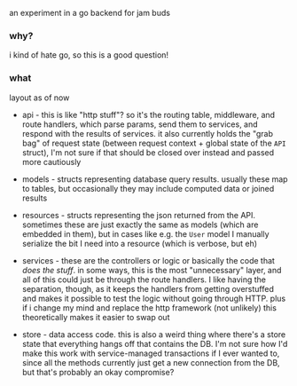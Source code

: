 an experiment in a go backend for jam buds

### why?

i kind of hate go, so this is a good question! 

### what

layout as of now

* api - this is like "http stuff"? so it's the routing table, middleware, and route handlers, which parse params, send them to services, and respond with the results of services. it also currently holds the "grab bag" of request state (between request context + global state of the `API` struct), I'm not sure if that should be closed over instead and passed more cautiously

* models - structs representing database query results. usually these map to tables, but occasionally they may include computed data or joined results

* resources - structs representing the json returned from the API. sometimes these are just exactly the same as models (which are embedded in them), but in cases like e.g. the `User` model I manually serialize the bit I need into a resource (which is verbose, but eh)

* services - these are the controllers or logic or basically the code that _does the stuff_. in some ways, this is the most "unnecessary" layer, and all of this could just be through the route handlers. I like having the separation, though, as it keeps the handlers from getting overstuffed and makes it possible to test the logic without going through HTTP. plus if i change my mind and replace the http framework (not unlikely) this theoretically makes it easier to swap out

* store - data access code. this is also a weird thing where there's a store state that everything hangs off that contains the DB. I'm not sure how I'd make this work with service-managed transactions if I ever wanted to, since all the methods currently just get a new connection from the DB, but that's probably an okay compromise?